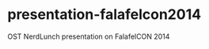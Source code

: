 presentation-falafelcon2014
===========================

OST NerdLunch presentation on FalafelCON 2014
